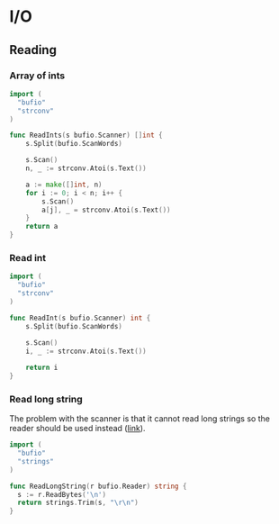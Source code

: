 I/O
===

Reading
---

### Array of ints

```go
import (
  "bufio"
  "strconv"
)

func ReadInts(s bufio.Scanner) []int {
	s.Split(bufio.ScanWords)

	s.Scan()
	n, _ := strconv.Atoi(s.Text())

	a := make([]int, n)
	for i := 0; i < n; i++ {
		s.Scan()
		a[j], _ = strconv.Atoi(s.Text())
	}
	return a
}
```

### Read int

```go
import (
  "bufio"
  "strconv"
)

func ReadInt(s bufio.Scanner) int {
	s.Split(bufio.ScanWords)
	
	s.Scan()
	i, _ := strconv.Atoi(s.Text())

	return i
}
```

### Read long string

The problem with the scanner is that it cannot read long strings
so the reader should be used instead ([link](http://stackoverflow.com/questions/21124327)).

```go
import (
  "bufio"
  "strings"
)

func ReadLongString(r bufio.Reader) string {
  s := r.ReadBytes('\n')
  return strings.Trim(s, "\r\n")
}
```

